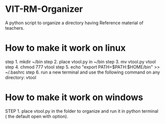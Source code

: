 # VIT-RM-Organizer
A python script to organize a directory having Reference material of teachers.

# How to make it work on linux
step 1. mkdir ~/bin
step 2. place vtool.py in ~/bin
step 3. mv vtool.py vtool
step 4. chmod 777 vtool
step 5. echo "export PATH=\$PATH:\$HOME/bin" >> ~/.bashrc
step 6. run a new terminal and use the following command on any directory:  vtool <path-to-directory>

# How to make it work on windows
STEP 1. place vtool.py in the folder to organize and run it in python terminal ( the default open with option).
